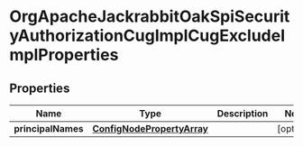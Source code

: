 

# OrgApacheJackrabbitOakSpiSecurityAuthorizationCugImplCugExcludeImplProperties

## Properties

Name | Type | Description | Notes
------------ | ------------- | ------------- | -------------
**principalNames** | [**ConfigNodePropertyArray**](ConfigNodePropertyArray.md) |  |  [optional]



